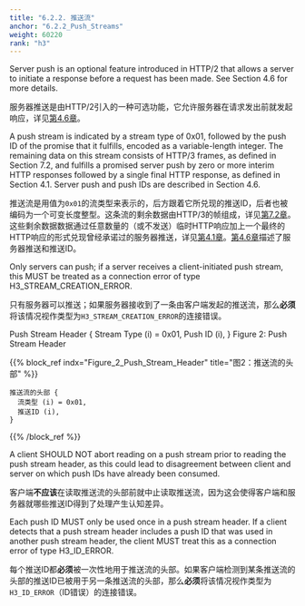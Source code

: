 ```yaml
---
title: "6.2.2. 推送流"
anchor: "6.2.2_Push_Streams"
weight: 60220
rank: "h3"
---
```


Server push is an optional feature introduced in HTTP/2 that allows a server to initiate a response before a request has been made. See Section 4.6 for more details.

服务器推送是由HTTP/2引入的一种可选功能，它允许服务器在请求发出前就发起响应，详见[第4.6章]()。

A push stream is indicated by a stream type of 0x01, followed by the push ID of the promise that it fulfills, encoded as a variable-length integer. The remaining data on this stream consists of HTTP/3 frames, as defined in Section 7.2, and fulfills a promised server push by zero or more interim HTTP responses followed by a single final HTTP response, as defined in Section 4.1. Server push and push IDs are described in Section 4.6.

推送流是用值为`0x01`的流类型来表示的，后方跟着它所兑现的推送ID，后者也被编码为一个可变长度整型。这条流的剩余数据由HTTP/3的帧组成，详见[第7.2章]()。这些剩余数据数据通过任意数量的（或不发送）临时HTTP响应加上一个最终的HTTP响应的形式兑现曾经承诺过的服务器推送，详见[第4.1章]()。[第4.6章]()描述了服务器推送和推送ID。

Only servers can push; if a server receives a client-initiated push stream, this MUST be treated as a connection error of type H3_STREAM_CREATION_ERROR.

只有服务器可以推送；如果服务器接收到了一条由客户端发起的推送流，那么**必须**将该情况视作类型为`H3_STREAM_CREATION_ERROR`的连接错误。

Push Stream Header {
Stream Type (i) = 0x01,
Push ID (i),
}
Figure 2: Push Stream Header

{{% block_ref
indx="Figure_2_Push_Stream_Header"
title="图2：推送流的头部" %}}

```
推送流的头部 {
  流类型 (i) = 0x01,
  推送ID (i),
}
```

{{% /block_ref %}}

A client SHOULD NOT abort reading on a push stream prior to reading the push stream header, as this could lead to disagreement between client and server on which push IDs have already been consumed.

客户端**不应该**在读取推送流的头部前就中止读取推送流，因为这会使得客户端和服务器就哪些推送ID得到了处理产生认知差异。

Each push ID MUST only be used once in a push stream header. If a client detects that a push stream header includes a push ID that was used in another push stream header, the client MUST treat this as a connection error of type H3_ID_ERROR.

每个推送ID都**必须**被一次性地用于推送流的头部。如果客户端检测到某条推送流的头部的推送ID已被用于另一条推送流的头部，那么**必须**将该情况视作类型为`H3_ID_ERROR`（ID错误）的连接错误。
